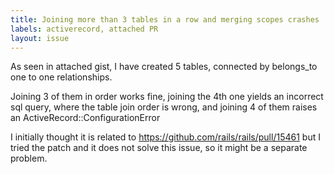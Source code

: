 ```yaml
---
title: Joining more than 3 tables in a row and merging scopes crashes
labels: activerecord, attached PR
layout: issue
---
```


As seen in attached gist, I have created 5 tables, connected by belongs_to one to one relationships.

Joining 3 of them in order works fine, joining the 4th one yields an incorrect sql query, where the table join order is wrong, and joining 4 of them raises an ActiveRecord::ConfigurationError

I initially thought it is related to https://github.com/rails/rails/pull/15461 but I tried the patch and it does not solve this issue, so it might be a separate problem.

